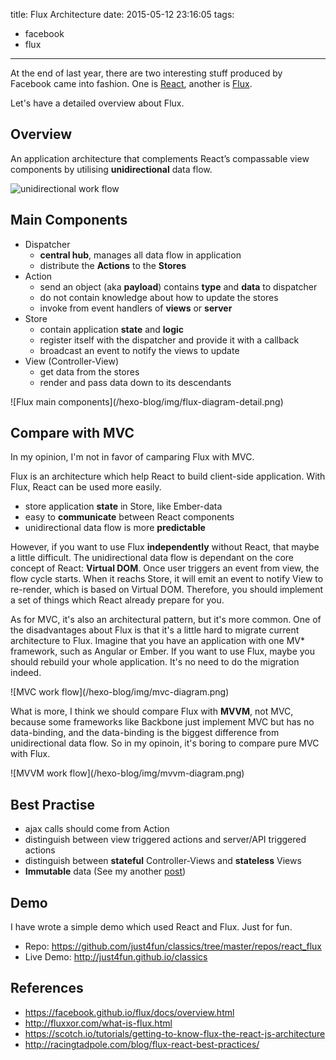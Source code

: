 title: Flux Architecture
date: 2015-05-12 23:16:05
tags:
- facebook
- flux

---

At the end of last year, there are two interesting stuff produced by Facebook came into fashion. One is [React](http://facebook.github.io/react/), another is [Flux](http://facebook.github.io/flux/).

<!-- more -->

Let's have a detailed overview about Flux.

## Overview

An application architecture that complements React’s compassable view components by utilising **unidirectional** data flow.

![unidirectional work flow](/hexo-blog/img/flux-diagram.png)

## Main Components

- Dispatcher
  - **central hub**, manages all data flow in application
  - distribute the **Actions** to the **Stores**
- Action
  - send an object (aka **payload**) contains **type** and **data** to dispatcher
  - do not contain knowledge about how to update the stores
  - invoke from event handlers of **views** or **server**
- Store
  - contain application **state** and **logic**
  - register itself with the dispatcher and provide it with a callback
  - broadcast an event to notify the views to update
- View (Controller-View)
  - get data from the stores
  - render and pass data down to its descendants

<div class="illustration">
![Flux main components](/hexo-blog/img/flux-diagram-detail.png)
</div>

## Compare with MVC

In my opinion, I'm not in favor of camparing Flux with MVC.

Flux is an architecture which help React to build client-side application. With Flux, React can be used more easily.

- store application **state** in Store, like Ember-data
- easy to **communicate** between React components
- unidirectional data flow is more **predictable**

However, if you want to use Flux **independently** without React, that maybe a little difficult. The unidirectional data flow is dependant on the core concept of React: **Virtual DOM**. Once user triggers an event from view, the flow cycle starts. When it reachs Store, it will emit an event to notify View to re-render, which is based on Virtual DOM. Therefore, you should implement a set of things which React already prepare for you.

As for MVC, it's also an architectural pattern, but it's more common. One of the disadvantages about Flux is that it's a little hard to migrate current architecture to Flux. Imagine that you have an application with one MV* framework, such as Angular or Ember. If you want to use Flux, maybe you should rebuild your whole application. It's no need to do the migration indeed.

<div class="illustration">
![MVC work flow](/hexo-blog/img/mvc-diagram.png)
</div>

What is more, I think we should compare Flux with **MVVM**, not MVC, because some frameworks like Backbone just implement MVC but has no data-binding, and the data-binding is the biggest difference from unidirectional data flow. So in my opinoin, it's boring to compare pure MVC with Flux.

<div class="illustration">
![MVVM work flow](/hexo-blog/img/mvvm-diagram.png)
</div>

## Best Practise

- ajax calls should come from Action
- distinguish between view triggered actions and server/API triggered actions
- distinguish between **stateful** Controller-Views and **stateless** Views
- **Immutable** data (See my another [post](http://just4fun.github.io/hexo-blog/2015/07/18/use-immutable-js-in-react-application/))

## Demo

I have wrote a simple demo which used React and Flux.
Just for fun.

- Repo: https://github.com/just4fun/classics/tree/master/repos/react_flux
- Live Demo: http://just4fun.github.io/classics

## References

- https://facebook.github.io/flux/docs/overview.html
- http://fluxxor.com/what-is-flux.html
- https://scotch.io/tutorials/getting-to-know-flux-the-react-js-architecture
- http://racingtadpole.com/blog/flux-react-best-practices/
